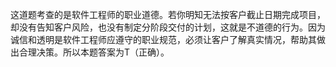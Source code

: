 这道题考查的是软件工程师的职业道德。若你明知无法按客户截止日期完成项目，却没有告知客户风险，也没有制定分阶段交付的计划，这就是不道德的行为。因为诚信和透明是软件工程师应遵守的职业规范，必须让客户了解真实情况，帮助其做出合理决策。所以本题答案为T（正确）。